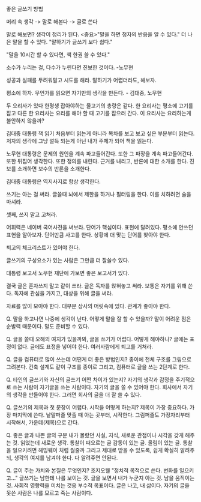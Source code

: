 좋은 글쓰기 방법

머리 속 생각 -> 말로 해본다 -> 글로 쓴다

말로 해보면? 생각이 정리가 된다. 
<중요>"말을 하면 청자의 반응을 알 수 있다." 더 나은 말을 할 수 있다. 
"말하기가 글쓰기 보다 쉽다."
  
"말을 10시간 할 수 있다면, 책 한권 쓸 수 있다."

소수가 누리는 걸, 다수가 누린다면 진보한 것이다. -노무현

성공과 실패를 두려워말고 시도를 해라. 
말하기가 어렵더라도, 해보자.

평소에 하자.
무언가를 읽으면 자기만의 생각을 만든다. - 김대중, 노무현

두 요리사가 있다
한평생 잡아야하는 물고기의 총량은 같다.
한 요리사는 평소에 고기를 잡고
다른 한 요리사는 요리를 해야 할 때 고기를 잡으러 간다.
이 요리사는 요리하는게 불안하지 않을까?

김대중 대통령 책 읽기
처음부터 읽는게 아니라 목차를 보고 보고 싶은 부분부터 읽는다. 저자의 생각에 그냥 설득 되는게 아닌 내가 주체가 되어 책을 읽는다.

노무현 대통령은 문제의 원인을 계속 파고들어간다.
또한 그 파장을 계속 파고들어간다.
또한 뒤집어 생각한다.
또한 정의를 내린다. 근거를 내리고, 반론에 대한 소개를 한다. 진보를 소개하면 보수의 반론을 소개한다.

김대중 대통령은 역지사지로 항상 생각한다.


쓰기는 아는 걸 써라.
글쓸때 뇌에서 제한을 하거나 필터링을 한다. 이를 치하려면 술을 마셔라.

셋째, 쓰지 말고 고쳐라.

어휘력은 네이버 국어사전을 써보라.
단어가 핵심이다. 표현에 달려있다.
평소에 안쓰던 표현을 알아보자.
단어만큼 사고를 한다.
상황에 더 맞는 단어를 찾아야 한다.

퇴고의 체크리스트가 있어야 한다.

글쓰기의 구성요소가 있는 사람은 그만큼 더 잘쓸수 있다.

대통령 보고서 
노무현 재단에 가보면 좋은 보고서가 있다.

결국 글은 혼자쓰지 말고 같이 쓰라.
글은 독자를 앉혀놓고 써라.
보통은 자기를 위해 쓴다.
독자에 관심을 가지고, 대상을 위해 글을 써라.

자료를 많이 모아야 한다. 대부분 상사의 머릿속에 있다. 관계가 좋아야 한다. 


Q. 말을 하고나면 나중에 생각이 난다. 어떻게 말을 잘 할 수 있을까?
말이 어려운 점은 순발력 때문이다.
말도 준비할 수 있다.

Q. 글을 쓸때 오해의 여지가 있을까봐, 글을 쓰기가 어렵다. 어떻게 해야하나?
글에는 표정이 없다. 글에도 표정을 넣어야 한다.
여러사람에게 퇴고를 거쳐라.

Q. 글을 컴퓨터로 많이 쓰는데 어떤게 더 좋은 방법인지?
종이에 전체 구조를 그림으로 그려본다. 건축 설계도 같이 구조를 종이로 그리고, 컴퓨터로 글을 쓰는 2단계로 한다.

Q. 타인의 글쓰기와 자신의 글쓰기 어떤 차이가 있는지?
자기의 생각과 감정을 주기적으로 쓰는 사람이 자기글을 쓰는 사람이다. 
자기의 글을 쓸 수 있어야 한다.
회사에서 자기의 생각을 만들어야 한다. 
그러면 회사의 글을 더 잘 쓸 수 있다.

Q. 글쓰기의 제목과 첫 문장이 어렵다. 시작을 어떻게 하는지?
제목이 가장 중요하다. 가장 마지막에 쓴다.
낱말퍼즐 맞출 때 아는 곳부터, 시작한다. 그림퍼즐도 가장자리부터 시작해서, 가운데(제목)으로 간다. 

Q. 좋은 글과 나쁜 글의 구분
내가 몰랐던 사실, 지식, 새로운 관점이나 시각을 갖게 해주는 것.
읽었는데 새로운 생각. 통찰이 떠오르는 글
감동이 있는 글. 울림이 있는 글.
통찰을 일으키려면 헤밍웨이 처럼 뭘줄까 그리고 제대로 받을 수 있도록, 쉽게 확실히 알려주되, 생각의 여지를 남겨야 한다. 다 알려주면 안된다. 

Q. 글이 주는 가치와 본질은 무엇인지?
조지오웰 "정치적 목적으로 쓴다. 변화를 일으키고..." 
글쓰기는 남한테 나를 보이는 것. 글을 보면서 내가 누군지 아는 것. 
남을 움직이는 것. 사회적 영향력을 미치는 것응 부수적 목표이다.
글은 나고, 내 삶이다. 
자기의 글을 못쓴 사람은 나를 모르고 죽는 사람이다.
